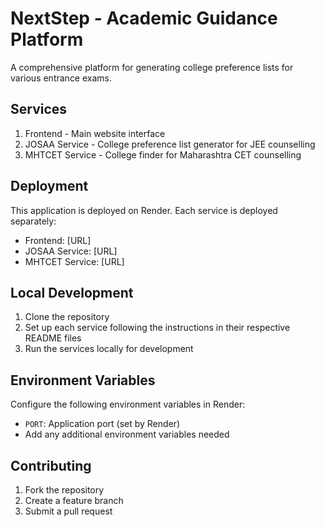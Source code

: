 # NextStep - Academic Guidance Platform

A comprehensive platform for generating college preference lists for various entrance exams.

## Services

1. Frontend - Main website interface
2. JOSAA Service - College preference list generator for JEE counselling
3. MHTCET Service - College finder for Maharashtra CET counselling

## Deployment

This application is deployed on Render. Each service is deployed separately:

- Frontend: [URL]
- JOSAA Service: [URL]
- MHTCET Service: [URL]

## Local Development

1. Clone the repository
2. Set up each service following the instructions in their respective README files
3. Run the services locally for development

## Environment Variables

Configure the following environment variables in Render:

- `PORT`: Application port (set by Render)
- Add any additional environment variables needed

## Contributing

1. Fork the repository
2. Create a feature branch
3. Submit a pull request
